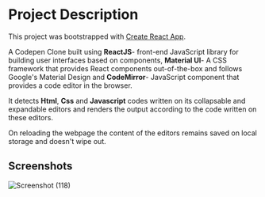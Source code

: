 
# Project Description
This project was bootstrapped with [Create React App](https://github.com/facebook/create-react-app).

A Codepen Clone built using **ReactJS**- front-end JavaScript library for building user interfaces based on components, **Material UI**- A CSS framework that provides React components out-of-the-box and follows Google's Material Design and **CodeMirror**- JavaScript component that provides a code editor in the browser.

It detects **Html**, **Css** and **Javascript** codes written on its collapsable and expandable editors and renders the output according to the code written on these editors.

On reloading the webpage the content of the editors remains saved on local storage and doesn't wipe out.


## Screenshots

![Screenshot (118)](https://user-images.githubusercontent.com/83365540/222946416-c1c1cfed-4910-49e6-8041-8f1138b9de7b.png)
